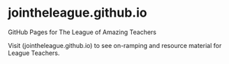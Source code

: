 # jointheleague.github.io
GitHub Pages for The League of Amazing Teachers

Visit (jointheleague.github.io) to see on-ramping and resource material
for League Teachers.
